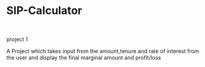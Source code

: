 # SIP-Calculator
<br>

project 1
<br>

A Project which takes input from the amount,tenure and rate of interest from the user and display the final marginal amount and profit/loss


